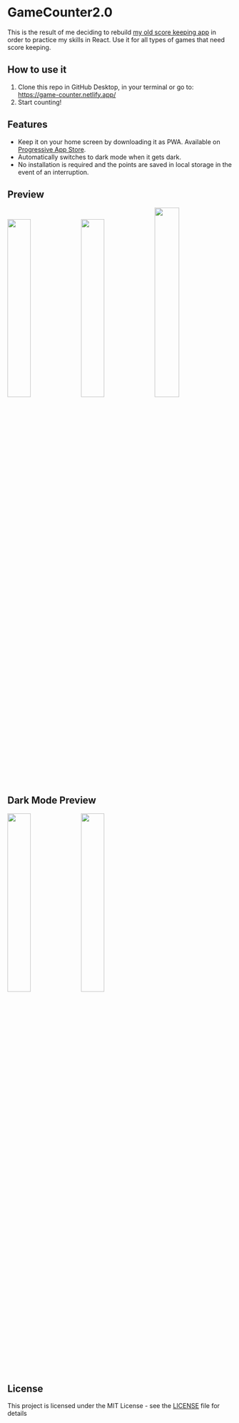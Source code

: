 # GameCounter2.0
This is the result of me deciding to rebuild [my old score keeping app](https://github.com/jesperlndqvst/game-counter) in order to practice my skills in React. Use it for all types of games that need score keeping. 

## How to use it
1. Clone this repo in GitHub Desktop, in your terminal or go to: https://game-counter.netlify.app/
2. Start counting!

## Features
- Keep it on your home screen by downloading it as PWA. Available on [Progressive App Store](https://progressiveapp.store/pwa/GameCounter).
- Automatically switches to dark mode when it gets dark.
- No installation is required and the points are saved in local storage in the event of an interruption.

## Preview
<img src="https://i.imgur.com/0rS0XGb.png" width="32%" /> <img src="https://i.imgur.com/XXr1nJl.png" width="32%" /> <img src="https://i.imgur.com/hdjCs0g.png" width="33%" />

## Dark Mode Preview
<img src="https://i.imgur.com/Apofx9o.png" width="32%" /> <img src="https://i.imgur.com/kyjyH0p.png" width="32%" /> 


## License
This project is licensed under the MIT License - see the [LICENSE](https://github.com/jesperlndqvst/game-counter2.0/blob/master/LICENSE.txt) file for details

